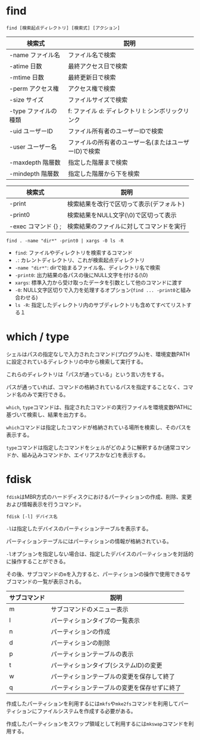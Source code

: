 # find

```
find [検索起点ディレクトリ] [検索式] [アクション]
```

| 検索式               | 説明                                                 |
|----------------------|------------------------------------------------------|
| -name ファイル名     | ファイル名で検索                                     |
| -atime 日数          | 最終アクセス日で検索                                 |
| -mtime 日数          | 最終更新日で検索                                     |
| -perm アクセス権     | アクセス権で検索                                     |
| -size サイズ         | ファイルサイズで検索                                 |
| -type ファイルの種類 | f: ファイル d: ディレクトリ l: シンボリックリンク    |
| -uid ユーザーID      | ファイル所有者のユーザーIDで検索                     |
| -user ユーザー名     | ファイルの所有者のユーザー名(またはユーザーID)で検索 |
| -maxdepth 階層数     | 指定した階層まで検索                                 |
| -mindepth 階層数     | 指定した階層から下を検索                             |

| 検索式               | 説明                                                 |
|----------------------|------------------------------------------------------|
| -print               | 検索結果を改行で区切って表示(デフォルト)             |
| -print0              | 検索結果をNULL文字(\0)で区切って表示                 |
| -exec コマンド {} \; | 検索結果のファイルに対してコマンドを実行             |

```
find . -name "dir*" -print0 | xargs -0 ls -R
```

- `find`: ファイルやディレクトリを検索するコマンド
- `.`: カレントディレクトリ、これが検索起点ディレクトリ
- `-name "dir*"`: dirで始まるファイル名、ディレクトリ名で検索
- `-print0`: 出力結果の各パスの後にNULL文字を付ける(\0)
- `xargs`: 標準入力から受け取ったデータを引数として他のコマンドに渡す
- `-0`: NULL文字区切りで入力を処理するオプション(`find ... -print0`と組み合わせる)
- `ls -R`: 指定したディレクトリ内のサブディレクトリも含めてすべてリストする１

# which / type

シェルはパスの指定なしで入力されたコマンド(プログラム)を、環境変数PATHに設定されているディレクトリの中から検索して実行する。

これらのディレクトリは「パスが通っている」という言い方をする。

パスが通っていれば、コマンドの格納されているパスを指定することなく、コマンド名のみで実行できる。

`which`, `type`コマンドは、指定されたコマンドの実行ファイルを環境変数PATHに基づいて検索し、結果を出力する。

`which`コマンドは指定したコマンドが格納されている場所を検索し、そのパスを表示する。

`type`コマンドは指定したコマンドをシェルがどのように解釈するか(通常コマンドか、組み込みコマンドか、エイリアスかなど)を表示する。

# fdisk

`fdisk`はMBR方式のハードディスクにおけるパーティションの作成、削除、変更および情報表示を行うコマンド。

```
fdisk [-l] デバイス名
```

`-l`は指定したデバイスのパーティションテーブルを表示する。

パーティションテーブルにはパーティションの情報が格納されている。

`-l`オプションを指定しない場合は、指定したデバイスのパーティションを対話的に操作することができる。

その後、サブコマンドの`m`を入力すると、パーティションの操作で使用できるサブコマンドの一覧が表示される。

| サブコマンド | 説明                                         |
|--------------|----------------------------------------------|
| m            | サブコマンドのメニュー表示                   |
| l            | パーティションタイプの一覧表示               |
| n            | パーティションの作成                         |
| d            | パーティションの削除                         |
| p            | パーティションテーブルの表示                 |
| t            | パーティションタイプ(システムID)の変更       |
| w            | パーティションテーブルの変更を保存して終了   |
| q            | パーティションテーブルの変更を保存せずに終了 |

作成したパーティションを利用するには`mkfs`や`mke2fs`コマンドを利用してパーティションにファイルシステムを作成する必要がある。

作成したパーティションをスワップ領域として利用するには`mkswap`コマンドを利用する。

